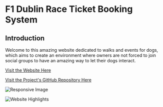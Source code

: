 # F1 Dublin Race Ticket Booking System

## Introduction

Welcome to this amazing website dedicated to walks and events for dogs, which aims to create an environment where owners are not forced to join social groups to have an amazing way to let their dogs interact.

[Visit the Website Here]()

[Visit the Project's GitHub Repository Here]()

![Responsive Image]()

![Website Highlights]()